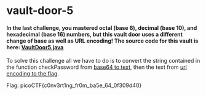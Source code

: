 # vault-door-5
#### In the last challenge, you mastered octal (base 8), decimal (base 10), and hexadecimal (base 16) numbers, but this vault door uses a different change of base as well as URL encoding! The source code for this vault is here: [VaultDoor5.java](https://2019shell1.picoctf.com/static/7f424ab1835c1d5f94e3a3d35c79c141/VaultDoor5.java)

To solve this challenge all we have to do is to convert the string contained in the function checkPassword from [base64 to text](https://www.base64decode.org/), then the text from [url encoding to the flag](https://meyerweb.com/eric/tools/dencoder/).

Flag: picoCTF{c0nv3rt1ng_fr0m_ba5e_64_0f309d40}
